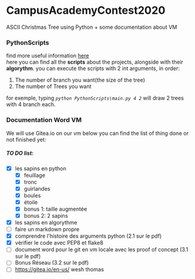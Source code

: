 # CampusAcademyContest2020
ASCII Christmas Tree using Python + some documentation about VM

### PythonScripts
find more useful information [here](PythonScripts\exercices\README_main.md)  
here you can find all the **scripts** about the projects, alongside with their **algorythm**.
you can execute the  scripts with 2 int arguments, in order:
1. The number of branch you want(the size of the tree)
2. The number of Trees you want

for exemple, typing
*`python PythonScripts\main.py 4 2`*
will draw 2 trees with 4 branch each.

### Documentation Word VM
We will use Gitea.io on our vm
below you can find the list of thing done or not finished yet:

##### TO DO list:
- [x] les sapins en python
  - [x] feuillage
  - [x] tronc
  - [x] guirlandes
  - [x] boules
  - [x] étoile
  - [x] bonus 1: taille augmentée
  - [X] bonus 2: 2 sapins
- [X] les sapins en algorythme
- [ ] faire un markdown propre
- [x] comprendre l'histoire des arguments python (2.1 sur le pdf)
- [x] vérifier le code avec PEP8 et flake8
- [ ] document word pour le git en vm locale avec les proof of concept (3.1 sur le pdf)
- [ ] Bonus Réseau (3.2 sur le pdf)
- [ ] https://gitea.io/en-us/ wesh thomas